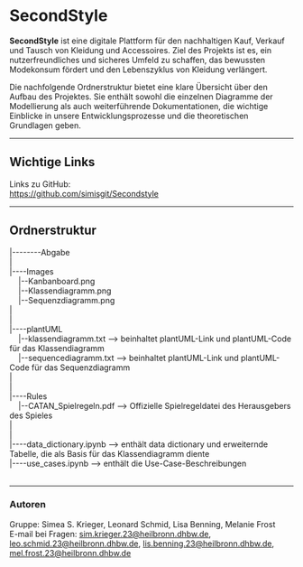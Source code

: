 # SecondStyle

**SecondStyle** ist eine digitale Plattform für den nachhaltigen Kauf, Verkauf und Tausch von Kleidung und Accessoires. Ziel des Projekts ist es, ein nutzerfreundliches und sicheres Umfeld zu schaffen, das bewussten Modekonsum fördert und den Lebenszyklus von Kleidung verlängert.

Die nachfolgende Ordnerstruktur bietet eine klare Übersicht über den Aufbau des Projektes. Sie enthält sowohl die einzelnen Diagramme der Modellierung als auch weiterführende Dokumentationen, die wichtige Einblicke in unsere Entwicklungsprozesse und die theoretischen Grundlagen geben.

---

## Wichtige Links

Links zu GitHub: <br>
https://github.com/simisgit/Secondstyle
 
---

## Ordnerstruktur

|--------Abgabe <br>
|<br>
|----Images<br>
&nbsp;&nbsp;&nbsp;&nbsp;|--Kanbanboard.png<br>
&nbsp;&nbsp;&nbsp;&nbsp;|--Klassendiagramm.png<br>
&nbsp;&nbsp;&nbsp;&nbsp;|--Sequenzdiagramm.png<br>
|<br>
|<br>
|----plantUML<br>
&nbsp;&nbsp;&nbsp;&nbsp;|--klassendiagramm.txt --> beinhaltet plantUML-Link und plantUML-Code für das Klassendiagramm<br>
&nbsp;&nbsp;&nbsp;&nbsp;|--sequencediagramm.txt --> beinhaltet plantUML-Link und plantUML-Code für das Sequenzdiagramm<br>
|<br>
|<br>
|----Rules<br>
&nbsp;&nbsp;&nbsp;&nbsp;|--CATAN_Spielregeln.pdf --> Offizielle Spielregeldatei des Herausgebers des Spieles<br>
|<br>
|<br>
|----data_dictionary.ipynb --> enthält data dictionary und erweiternde Tabelle, die als Basis für das Klassendiagramm diente<br>
|----use_cases.ipynb --> enthält die Use-Case-Beschreibungen<br>
<br>

---

### Autoren

Gruppe:  Simea S. Krieger, Leonard Schmid, Lisa Benning, Melanie Frost<br>
E-mail bei Fragen: sim.krieger.23@heilbronn.dhbw.de, leo.schmid.23@heilbronn.dhbw.de, lis.benning.23@heilbronn.dhbw.de, mel.frost.23@heilbronn.dhbw.de
